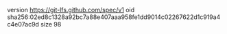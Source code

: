 version https://git-lfs.github.com/spec/v1
oid sha256:02ed8c1328a92bc7a88e407aaa958fe1dd9014c02267622d1c919a4c4e07ac9d
size 98
